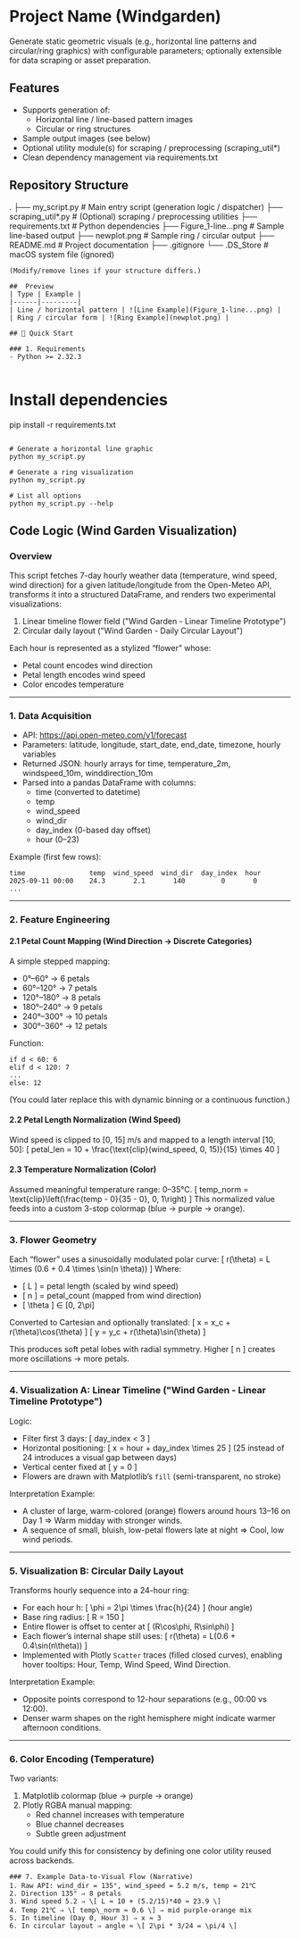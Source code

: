 # Project Name (Windgarden)
Generate static geometric visuals (e.g., horizontal line patterns and circular/ring graphics) with configurable parameters; optionally extensible for data scraping or asset preparation.

## Features
- Supports generation of:
  - Horizontal line / line-based pattern images
  - Circular or ring structures
- Sample output images (see below)
- Optional utility module(s) for scraping / preprocessing (scraping_util*)
- Clean dependency management via requirements.txt

##  Repository Structure 
.
├── my_script.py               # Main entry script (generation logic / dispatcher)
├── scraping_util*.py          # (Optional) scraping / preprocessing utilities
├── requirements.txt           # Python dependencies
├── Figure_1-line...png        # Sample line-based output
├── newplot.png                # Sample ring / circular output
├── README.md                  # Project documentation
├── .gitignore
└── .DS_Store                  # macOS system file (ignored)
```
(Modify/remove lines if your structure differs.)

##  Preview
| Type | Example |
|------|---------|
| Line / horizontal pattern | ![Line Example](Figure_1-line...png) |
| Ring / circular form | ![Ring Example](newplot.png) |

## 🚀 Quick Start

### 1. Requirements
- Python >= 2.32.3


```
# Install dependencies
pip install -r requirements.txt
```

# Generate a horizontal line graphic
python my_script.py 

# Generate a ring visualization
python my_script.py 

# List all options
python my_script.py --help
```

##  Code Logic (Wind Garden Visualization)

### Overview
This script fetches 7-day hourly weather data (temperature, wind speed, wind direction) for a given latitude/longitude from the Open-Meteo API, transforms it into a structured DataFrame, and renders two experimental visualizations:
1. Linear timeline flower field ("Wind Garden - Linear Timeline Prototype")
2. Circular daily layout ("Wind Garden - Daily Circular Layout")

Each hour is represented as a stylized “flower” whose:
- Petal count encodes wind direction
- Petal length encodes wind speed
- Color encodes temperature

---

### 1. Data Acquisition
- API: https://api.open-meteo.com/v1/forecast
- Parameters: latitude, longitude, start_date, end_date, timezone, hourly variables
- Returned JSON: hourly arrays for time, temperature_2m, windspeed_10m, winddirection_10m
- Parsed into a pandas DataFrame with columns:
  - time (converted to datetime)
  - temp
  - wind_speed
  - wind_dir
  - day_index (0-based day offset)
  - hour (0–23)
  
Example (first few rows):
```
time                temp  wind_speed  wind_dir  day_index  hour
2025-09-11 00:00    24.3       2.1       140         0       0
...
```

---

### 2. Feature Engineering

#### 2.1 Petal Count Mapping (Wind Direction → Discrete Categories)
A simple stepped mapping:
- 0°–60° → 6 petals
- 60°–120° → 7 petals
- 120°–180° → 8 petals
- 180°–240° → 9 petals
- 240°–300° → 10 petals
- 300°–360° → 12 petals

Function:
```
if d < 60: 6
elif d < 120: 7
...
else: 12
```

(You could later replace this with dynamic binning or a continuous function.)

#### 2.2 Petal Length Normalization (Wind Speed)
Wind speed is clipped to [0, 15] m/s and mapped to a length interval [10, 50]:
\[ petal\_len = 10 + \frac{\text{clip}(wind\_speed, 0, 15)}{15} \times 40 \]

#### 2.3 Temperature Normalization (Color)
Assumed meaningful temperature range: 0–35℃.
\[ temp\_norm = \text{clip}\left(\frac{temp - 0}{35 - 0}, 0, 1\right) \]
This normalized value feeds into a custom 3-stop colormap (blue → purple → orange).

---

### 3. Flower Geometry

Each “flower” uses a sinusoidally modulated polar curve:
\[ r(\theta) = L \times (0.6 + 0.4 \times \sin(n \theta)) \]
Where:
- \[ L \] = petal length (scaled by wind speed)
- \[ n \] = petal_count (mapped from wind direction)
- \[ \theta \] ∈ \[0, 2\pi\]

Converted to Cartesian and optionally translated:
\[ x = x_c + r(\theta)\cos(\theta) \]
\[ y = y_c + r(\theta)\sin(\theta) \]

This produces soft petal lobes with radial symmetry. Higher \[ n \] creates more oscillations → more petals.

---

### 4. Visualization A: Linear Timeline ("Wind Garden - Linear Timeline Prototype")

Logic:
- Filter first 3 days: \[ day\_index < 3 \]
- Horizontal positioning:
  \[ x = hour + day\_index \times 25 \]
  (25 instead of 24 introduces a visual gap between days)
- Vertical center fixed at \[ y = 0 \]
- Flowers are drawn with Matplotlib’s `fill` (semi-transparent, no stroke)

Interpretation Example:
- A cluster of large, warm-colored (orange) flowers around hours 13–16 on Day 1 ⇒ Warm midday with stronger winds.
- A sequence of small, bluish, low-petal flowers late at night ⇒ Cool, low wind periods.

---

### 5. Visualization B: Circular Daily Layout

Transforms hourly sequence into a 24-hour ring:
- For each hour h:
  \[ \phi = 2\pi \times \frac{h}{24} \] (hour angle)
- Base ring radius: \[ R = 150 \]
- Entire flower is offset to center at \[ (R\cos\phi, R\sin\phi) \]
- Each flower’s internal shape still uses:
  \[ r(\theta) = L(0.6 + 0.4\sin(n\theta)) \]
- Implemented with Plotly `Scatter` traces (filled closed curves), enabling hover tooltips:
  Hour, Temp, Wind Speed, Wind Direction.

Interpretation Example:
- Opposite points correspond to 12-hour separations (e.g., 00:00 vs 12:00).
- Denser warm shapes on the right hemisphere might indicate warmer afternoon conditions.

---

### 6. Color Encoding (Temperature)
Two variants:
1. Matplotlib colormap (blue → purple → orange)
2. Plotly RGBA manual mapping:
   - Red channel increases with temperature
   - Blue channel decreases
   - Subtle green adjustment

You could unify this for consistency by defining one color utility reused across backends.
```
### 7. Example Data-to-Visual Flow (Narrative)
1. Raw API: wind_dir = 135°, wind_speed = 5.2 m/s, temp = 21℃
2. Direction 135° ⇒ 8 petals
3. Wind speed 5.2 ⇒ \[ L ≈ 10 + (5.2/15)*40 ≈ 23.9 \]
4. Temp 21℃ ⇒ \[ temp\_norm ≈ 0.6 \] ⇒ mid purple-orange mix
5. In timeline (Day 0, Hour 3) ⇒ x ≈ 3
6. In circular layout ⇒ angle ≈ \[ 2\pi * 3/24 = \pi/4 \]




